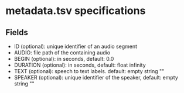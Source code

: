 # metadata.tsv specifications

## Fields
- ID (optional): unique identifier of an audio segment
- AUDIO: file path of the containing audio
- BEGIN (optional): in seconds, default: 0.0
- DURATION (optional): in seconds, default: float infinity
- TEXT (optional): speech to text labels. default: empty string ""
- SPEAKER (optional): unique identifier of the speaker, default: empty string ""

